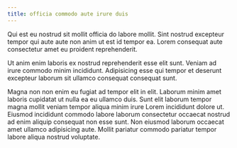 ```yaml
---
title: officia commodo aute irure duis
---
```


Qui est eu nostrud sit mollit officia do labore mollit. Sint nostrud excepteur tempor qui aute aute non anim ut est id tempor ea. Lorem consequat aute consectetur amet eu proident reprehenderit.

Ut anim enim laboris ex nostrud reprehenderit esse elit sunt. Veniam ad irure commodo minim incididunt. Adipisicing esse qui tempor et deserunt excepteur laborum sit ullamco consequat consequat sunt.

Magna non non enim eu fugiat ad tempor elit in elit. Laborum minim amet laboris cupidatat ut nulla ea eu ullamco duis. Sunt elit laborum tempor magna mollit veniam tempor aliqua minim irure Lorem incididunt dolore ut. Eiusmod incididunt commodo labore laborum consectetur occaecat nostrud ad enim aliquip consequat non esse sunt. Non eiusmod laborum occaecat amet ullamco adipisicing aute. Mollit pariatur commodo pariatur tempor labore aliqua nostrud voluptate.